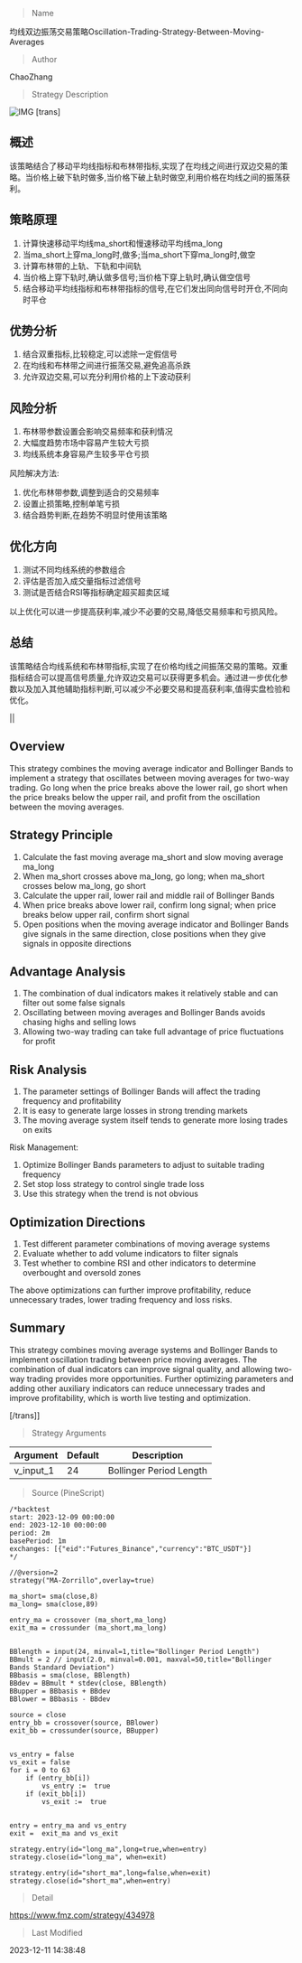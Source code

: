 
> Name

均线双边振荡交易策略Oscillation-Trading-Strategy-Between-Moving-Averages

> Author

ChaoZhang

> Strategy Description

![IMG](https://www.fmz.com/upload/asset/11535a5ef4e1f5b56b8.png)
[trans]

## 概述

该策略结合了移动平均线指标和布林带指标,实现了在均线之间进行双边交易的策略。当价格上破下轨时做多,当价格下破上轨时做空,利用价格在均线之间的振荡获利。

## 策略原理  

1. 计算快速移动平均线ma_short和慢速移动平均线ma_long
2. 当ma_short上穿ma_long时,做多;当ma_short下穿ma_long时,做空
3. 计算布林带的上轨、下轨和中间轨
4. 当价格上穿下轨时,确认做多信号;当价格下穿上轨时,确认做空信号
5. 结合移动平均线指标和布林带指标的信号,在它们发出同向信号时开仓,不同向时平仓

## 优势分析

1. 结合双重指标,比较稳定,可以滤除一定假信号
2. 在均线和布林带之间进行振荡交易,避免追高杀跌
3. 允许双边交易,可以充分利用价格的上下波动获利

## 风险分析  

1. 布林带参数设置会影响交易频率和获利情况
2. 大幅度趋势市场中容易产生较大亏损
3. 均线系统本身容易产生较多平仓亏损

风险解决方法:

1. 优化布林带参数,调整到适合的交易频率
2. 设置止损策略,控制单笔亏损
3. 结合趋势判断,在趋势不明显时使用该策略

## 优化方向  

1. 测试不同均线系统的参数组合
2. 评估是否加入成交量指标过滤信号
3. 测试是否结合RSI等指标确定超买超卖区域

以上优化可以进一步提高获利率,减少不必要的交易,降低交易频率和亏损风险。

## 总结  

该策略结合均线系统和布林带指标,实现了在价格均线之间振荡交易的策略。双重指标结合可以提高信号质量,允许双边交易可以获得更多机会。通过进一步优化参数以及加入其他辅助指标判断,可以减少不必要交易和提高获利率,值得实盘检验和优化。

||

## Overview

This strategy combines the moving average indicator and Bollinger Bands to implement a strategy that oscillates between moving averages for two-way trading. Go long when the price breaks above the lower rail, go short when the price breaks below the upper rail, and profit from the oscillation between the moving averages.

## Strategy Principle  

1. Calculate the fast moving average ma_short and slow moving average ma_long
2. When ma_short crosses above ma_long, go long; when ma_short crosses below ma_long, go short
3. Calculate the upper rail, lower rail and middle rail of Bollinger Bands  
4. When price breaks above lower rail, confirm long signal; when price breaks below upper rail, confirm short signal
5. Open positions when the moving average indicator and Bollinger Bands give signals in the same direction, close positions when they give signals in opposite directions

## Advantage Analysis

1. The combination of dual indicators makes it relatively stable and can filter out some false signals
2. Oscillating between moving averages and Bollinger Bands avoids chasing highs and selling lows
3. Allowing two-way trading can take full advantage of price fluctuations for profit

## Risk Analysis   

1. The parameter settings of Bollinger Bands will affect the trading frequency and profitability
2. It is easy to generate large losses in strong trending markets
3. The moving average system itself tends to generate more losing trades on exits

Risk Management:

1. Optimize Bollinger Bands parameters to adjust to suitable trading frequency
2. Set stop loss strategy to control single trade loss 
3. Use this strategy when the trend is not obvious  

## Optimization Directions

1. Test different parameter combinations of moving average systems
2. Evaluate whether to add volume indicators to filter signals
3. Test whether to combine RSI and other indicators to determine overbought and oversold zones

The above optimizations can further improve profitability, reduce unnecessary trades, lower trading frequency and loss risks.

## Summary   

This strategy combines moving average systems and Bollinger Bands to implement oscillation trading between price moving averages. The combination of dual indicators can improve signal quality, and allowing two-way trading provides more opportunities. Further optimizing parameters and adding other auxiliary indicators can reduce unnecessary trades and improve profitability, which is worth live testing and optimization.

[/trans]]

> Strategy Arguments



|Argument|Default|Description|
|----|----|----|
|v_input_1|24|Bollinger Period Length|


> Source (PineScript)

``` pinescript
/*backtest
start: 2023-12-09 00:00:00
end: 2023-12-10 00:00:00
period: 2m
basePeriod: 1m
exchanges: [{"eid":"Futures_Binance","currency":"BTC_USDT"}]
*/

//@version=2
strategy("MA-Zorrillo",overlay=true)

ma_short= sma(close,8)
ma_long= sma(close,89)

entry_ma = crossover (ma_short,ma_long)
exit_ma = crossunder (ma_short,ma_long) 


BBlength = input(24, minval=1,title="Bollinger Period Length")
BBmult = 2 // input(2.0, minval=0.001, maxval=50,title="Bollinger Bands Standard Deviation")
BBbasis = sma(close, BBlength)
BBdev = BBmult * stdev(close, BBlength)
BBupper = BBbasis + BBdev
BBlower = BBbasis - BBdev

source = close
entry_bb = crossover(source, BBlower)
exit_bb = crossunder(source, BBupper)


vs_entry = false
vs_exit = false
for i = 0 to 63
    if (entry_bb[i])
        vs_entry :=  true
    if (exit_bb[i])
        vs_exit :=  true
        

entry = entry_ma and vs_entry
exit =  exit_ma and vs_exit

strategy.entry(id="long_ma",long=true,when=entry)
strategy.close(id="long_ma", when=exit)

strategy.entry(id="short_ma",long=false,when=exit)
strategy.close(id="short_ma",when=entry)

```

> Detail

https://www.fmz.com/strategy/434978

> Last Modified

2023-12-11 14:38:48
